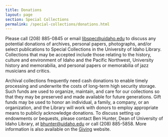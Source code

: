 ```yaml
---
title: Donations
layout: page
section: Special Collections
permalink: /special-collections/donations.html
---
```


Please call (208) 885-0845 or email <libspec@uidaho.edu> to discuss any potential donations of archives, personal papers, photographs, and/or select publications to Special Collections in the University of Idaho Library. Collections that may be accepted include those relating to the history, culture and environment of Idaho and the Pacific Northwest, University history and memorabilia, and personal papers or memorabilia of jazz musicians and critics.

Archival collections frequently need cash donations to enable timely processing and underwrite the costs of long-term high security storage. Such funds are used to organize, maintain, and care for our collections so that they may be preserved and made available for future generations.
Gift funds may be used to honor an individual, a family, a company, or an organization, and the Library will work with donors to employ appropriate means to publicly acknowledge donations. To discuss setting up endowments or bequests, please contact Ben Hunter, Dean of University of Idaho Library, at <bhunter@uidaho.edu> or call (208) 885-5858. More information is also available on the [Giving](https://www.lib.uidaho.edu/giving/) website.
